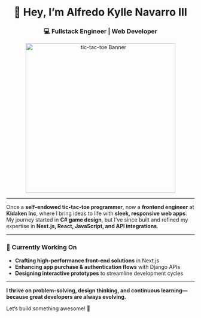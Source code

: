 <h1 align="center">👋 Hey, I’m Alfredo Kylle Navarro III</h1>

<h3 align="center">💻 Fullstack Engineer | Web Developer</h3>

<p align="center">
  <img src="https://media0.giphy.com/media/gR92EF4p9XyEHyD2n5/giphy.gif?cid=6c09b952cfcyh79qzkahofl1qdq3213mwdc37iwa2pk2wir5&ep=v1_gifs_search&rid=giphy.gif&ct=g" alt="tic-tac-toe Banner" width="400"/>
</p>

---

Once a **self-endowed tic-tac-toe programmer**, now a **frontend engineer** at **Kidaken Inc**, where I bring ideas to life with **sleek, responsive web apps**. My journey started in **C# game design**, but I’ve since built and refined my expertise in **Next.js, React, JavaScript, and API integrations**.

---

### 🚀 **Currently Working On**
-  **Crafting high-performance front-end solutions** in Next.js  
-  **Enhancing app purchase & authentication flows** with Django APIs  
-  **Designing interactive prototypes** to streamline development cycles  

---

**I thrive on problem-solving, design thinking, and continuous learning—because great developers are always evolving.**  

Let’s build something awesome! 🚀  
